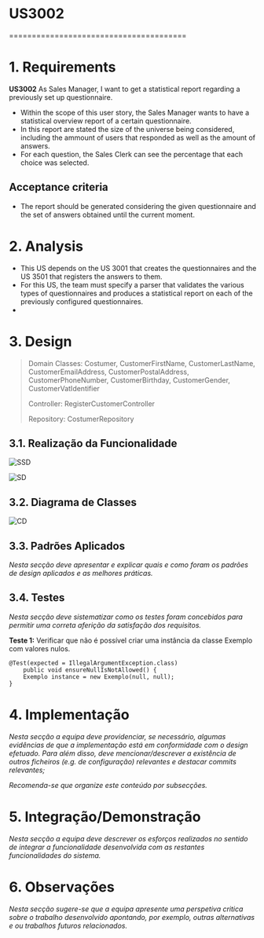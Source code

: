 # US3002
=======================================

# 1. Requirements

**US3002** As Sales Manager, I want to get a statistical report regarding a previously set up questionnaire.

* Within the scope of this user story, the Sales Manager wants to have a statistical overview report of a certain questionnaire.
* In this report are stated the size of the universe being considered, including the ammount of users that responded as well as the amount of answers.
* For each question, the Sales Clerk can see the percentage that each choice was selected.


## Acceptance criteria
* The report should be generated considering the given questionnaire and the set of answers obtained until the current moment.

# 2. Analysis

* This US depends on the US 3001 that creates the questionnaires and the US 3501 that registers the answers to them.
* For this US, the team must specify a parser that validates the various types of questionnaires and produces a statistical report on each of the previously configured questionnaires.
*

# 3. Design


>   Domain Classes: Costumer, CustomerFirstName, CustomerLastName, CustomerEmailAddress, CustomerPostalAddress, CustomerPhoneNumber, CustomerBirthday, CustomerGender, CustomerVatIdentifier
>
>   Controller: RegisterCustomerController
>
>   Repository: CostumerRepository

## 3.1. Realização da Funcionalidade

![SSD](US1003_SSD.svg)

![SD](US1003_SD.svg)

## 3.2. Diagrama de Classes

![CD](US1003_CD.svg)


## 3.3. Padrões Aplicados

*Nesta secção deve apresentar e explicar quais e como foram os padrões de design aplicados e as melhores práticas.*

## 3.4. Testes 
*Nesta secção deve sistematizar como os testes foram concebidos para permitir uma correta aferição da satisfação dos requisitos.*

**Teste 1:** Verificar que não é possível criar uma instância da classe Exemplo com valores nulos.

	@Test(expected = IllegalArgumentException.class)
		public void ensureNullIsNotAllowed() {
		Exemplo instance = new Exemplo(null, null);
	}

# 4. Implementação

*Nesta secção a equipa deve providenciar, se necessário, algumas evidências de que a implementação está em conformidade com o design efetuado. Para além disso, deve mencionar/descrever a existência de outros ficheiros (e.g. de configuração) relevantes e destacar commits relevantes;*

*Recomenda-se que organize este conteúdo por subsecções.*

# 5. Integração/Demonstração

*Nesta secção a equipa deve descrever os esforços realizados no sentido de integrar a funcionalidade desenvolvida com as restantes funcionalidades do sistema.*

# 6. Observações

*Nesta secção sugere-se que a equipa apresente uma perspetiva critica sobre o trabalho desenvolvido apontando, por exemplo, outras alternativas e ou trabalhos futuros relacionados.*



